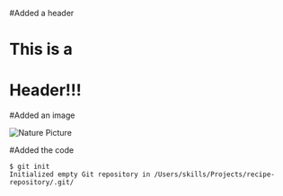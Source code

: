 #Added a header
# This is a <h1> Header!!!


#Added an image

![Nature Picture](https://cdn.pixabay.com/photo/2015/04/23/22/00/tree-736885__480.jpg)


#Added the code
```
$ git init
Initialized empty Git repository in /Users/skills/Projects/recipe-repository/.git/
```
